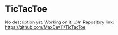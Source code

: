 # TicTacToe
No description yet. Working on it...:)\n
Repository link: https://github.com/MaxDev11/TicTacToe
